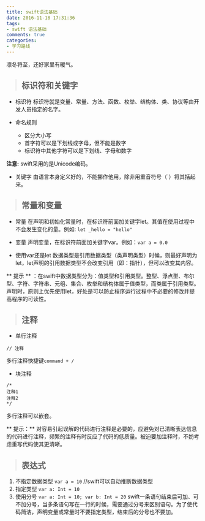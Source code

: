 ```yaml
---
title: swift语法基础
date: 2016-11-18 17:31:36
tags:
- swift 语法基础
comments: true
categories: 
- 学习路线
---
```


凛冬将至，还好家里有暖气。

>## 标识符和关键字

* 标识符
标识符就是变量、常量、方法、函数、枚举、结构体、类、协议等由开发人员指定的名字。

* 命名规则
	* 区分大小写
	* 首字符可以是下划线或字母，但不能是数字
	* 标识符中其他字符可以是下划线、字母和数字

**注意:** swift采用的是Unicode编码。

* 关键字
由语言本身定义好的，不能挪作他用，除非用重音符号（`）将其括起来。

>## 常量和变量

* 常量
在声明和初始化常量时，在标识符前面加关键字let。其值在使用过程中不会发生变化的量。例如: `let _hello = "hello"`

* 变量
声明变量，在标识符前面加关键字var。例如：`var a = 0.0`

* 使用var还是let 
数据类型是引用数据类型（类声明类型）时候，则最好声明为let，let声明的引用数据类型不会改变引用（即：指针），但可以改变其内容。

** 提示 ** ：在swift中数据类型分为：值类型和引用类型。整型、浮点型、布尔型、字符、字符串、元组、集合、枚举和结构体属于值类型，而类属于引用类型。
声明时，原则上优先使用let，好处是可以防止程序运行过程中不必要的修改并提高程序的可读性。

>## 注释

* 单行注释
```
// 注释 
```
多行注释快捷键`command + /`

* 块注释
```
/*
注释1
注释2
*/
```
多行注释可以嵌套。

** 提示：** 对容易引起误解的代码进行注释是必要的，应避免对已清晰表达信息的代码进行注释，频繁的注释有时反应了代码的低质量。被迫要加注释时，不妨考虑重写代码使其更清晰。

>## 表达式

1. 不指定数据类型 `var a = 10` //swift可以自动推断数据类型
2. 指定类型 `var a: Int = 10`
3. 使用分号 `var a: Int = 10; var b: Int = 20`
swift一条语句结束后可加、可不加分号，当多条语句写在一行的时候，需要通过分号来区别语句。为了使代码简洁，声明变量或常量时不要指定类型，结束后的分号也不要加。



